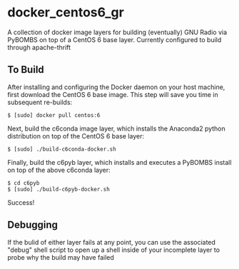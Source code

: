 # docker_centos6_gr

A collection of docker image layers for building (eventually) GNU Radio via PyBOMBS on top of a CentOS 6 base layer.  Currently configured to build through apache-thrift

## To Build 

After installing and configuring the Docker daemon on your host machine, first download the CentOS 6 base image.  This step will save you time in subsequent re-builds:

    $ [sudo] docker pull centos:6

Next, build the c6conda image layer, which installs the Anaconda2 python distribution on top of the CentOS 6 base layer:

    $ [sudo] ./build-c6conda-docker.sh

Finally, build the c6pyb layer, which installs and executes a PyBOMBS install on top of the above c6conda layer:

    $ cd c6pyb
    $ [sudo] ./build-c6pyb-docker.sh

Success!

## Debugging
If the bulid of either layer fails at any point, you can use the associated "debug" shell script to open up a shell inside of your incomplete layer to probe why the build may have failed

